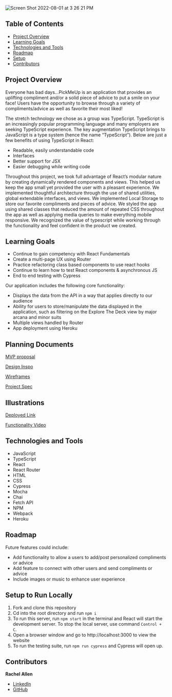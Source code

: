 ![Screen Shot 2022-08-01 at 3 26 21 PM](https://user-images.githubusercontent.com/91972449/182253696-ccea403c-7bf4-4241-9808-c01c1322e552.png)


## Table of Contents

- [Project Overview](#project-overview)
- [Learning Goals](#learning-goals)
- [Technologies and Tools](#technologies-and-tools)
- [Roadmap](#roadmap)
- [Setup](#setup)
- [Contributors](#contributors)

## Project Overview

Everyone has bad days…PickMeUp is an application that provides an uplifting compliment and/or a solid piece of advice to put a smile on your face! Users have the opportunity to browse through a variety of compliments/advice as well as favorite their most liked! 

The stretch technology we chose as a group was TypeScript. TypeScript is an increasingly popular programming language and many employers are seeking TypeScript experience. The key augmentation TypeScript brings to JavaScript is a type system (hence the name “TypeScript”). Below are just a few benefits of using TypeScript in React:

- Readable, easily understandable code
- Interfaces
- Better support for JSX
- Easier debugging while writing code

Throughout this project, we took full advantage of React’s modular nature by creating dynamically rendered components and views. This helped us keep the app small yet provided the user with a pleasant experience. We implemented thoughtful architecture through the use of shared utilities, global extendable interfaces, and views. We implemented Local Storage to store our favorite compliments and pieces of advice. We styled the app using shared classes that reduced the amount of repeated CSS throughout the app as well as applying media queries to make everything mobile responsive. We recognized the value of typescript while working through the functionality and feel confident in the product we created.

## Learning Goals

- Continue to gain competency with React Fundamentals
- Create a multi-page UX using Router
- Practice refactoring class based components to use react hooks
- Continue to learn how to test React components & asynchronous JS
- End to end testing with Cypress

Our application includes the following core functionality:

- Displays the data from the API in a way that applies directly to our audience
- Ability for users to store/manipulate the data displayed in the application, such as filtering on the Explore The Deck view by major arcana and minor suits
- Multiple views handled by Router
- App deployment using Heroku

## Planning Documents

[MVP proposal](https://docs.google.com/document/d/1eDzOwcUQOxsWh6uXOyawd2NmG0x2y0A1H9xh6m3zs7s/edit)

[Design Inspo](https://docs.google.com/document/d/1iDrh_PzEPID617UXV8rjnBhG76k7Y7-3BH_rHk6suMc/edit)

[Wireframes](https://drive.google.com/file/d/19KhIxJ7ZgmV0XLT8SNrTL9Igll_3zSd1/view?ths=true)

[Project Spec](https://frontend.turing.edu/projects/module-3/showcase.html)

## Illustrations

[Deployed Link](https://witchcraft-tarot.herokuapp.com/)

[Functionality Video](https://vimeo.com/737356776/23ad10896c)

## Technologies and Tools

- JavaScript
- TypeScript
- React
- React Router
- HTML
- CSS
- Cypress
- Mocha
- Chai
- Fetch API
- NPM
- Webpack
- Heroku

## Roadmap

Future features could include:

- Add functionality to allow a users to add/post personalized compliments or advice
- Add feature to connect with other users and send compliments or advice
- Include images or music to enhance user experience

## Setup to Run Locally

1. Fork and clone this repository
2. Cd into the root directory and run `npm i`
3. To run this server, run `npm start` in the terminal and React will start the development server. To stop the local server, use command `Control + C`.
4. Open a browser window and go to http://localhost:3000 to view the website
5. To run the testing suite, run `npm run cypress` and Cypress will open up.


## Contributors

**Rachel Allen**

- [LinkedIn](https://www.linkedin.com/in/rachel-lynn-allen/)
- [GitHub](https://github.com/Rallen13)
